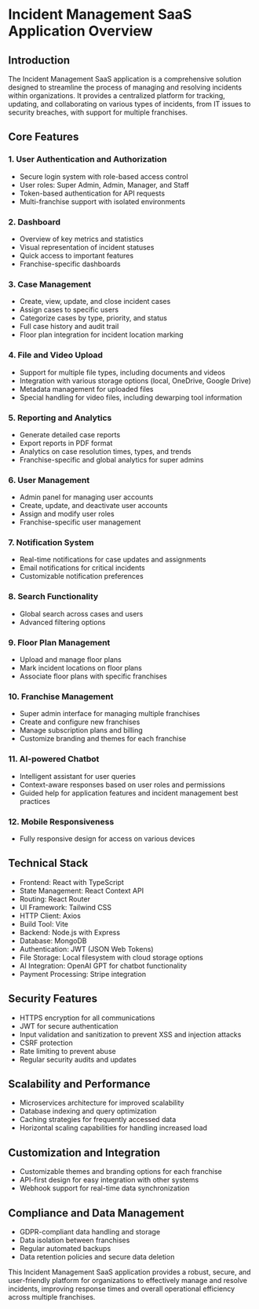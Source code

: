 # Incident Management SaaS Application Overview

## Introduction

The Incident Management SaaS application is a comprehensive solution designed to streamline the process of managing and resolving incidents within organizations. It provides a centralized platform for tracking, updating, and collaborating on various types of incidents, from IT issues to security breaches, with support for multiple franchises.

## Core Features

### 1. User Authentication and Authorization

- Secure login system with role-based access control
- User roles: Super Admin, Admin, Manager, and Staff
- Token-based authentication for API requests
- Multi-franchise support with isolated environments

### 2. Dashboard

- Overview of key metrics and statistics
- Visual representation of incident statuses
- Quick access to important features
- Franchise-specific dashboards

### 3. Case Management

- Create, view, update, and close incident cases
- Assign cases to specific users
- Categorize cases by type, priority, and status
- Full case history and audit trail
- Floor plan integration for incident location marking

### 4. File and Video Upload

- Support for multiple file types, including documents and videos
- Integration with various storage options (local, OneDrive, Google Drive)
- Metadata management for uploaded files
- Special handling for video files, including dewarping tool information

### 5. Reporting and Analytics

- Generate detailed case reports
- Export reports in PDF format
- Analytics on case resolution times, types, and trends
- Franchise-specific and global analytics for super admins

### 6. User Management

- Admin panel for managing user accounts
- Create, update, and deactivate user accounts
- Assign and modify user roles
- Franchise-specific user management

### 7. Notification System

- Real-time notifications for case updates and assignments
- Email notifications for critical incidents
- Customizable notification preferences

### 8. Search Functionality

- Global search across cases and users
- Advanced filtering options

### 9. Floor Plan Management

- Upload and manage floor plans
- Mark incident locations on floor plans
- Associate floor plans with specific franchises

### 10. Franchise Management

- Super admin interface for managing multiple franchises
- Create and configure new franchises
- Manage subscription plans and billing
- Customize branding and themes for each franchise

### 11. AI-powered Chatbot

- Intelligent assistant for user queries
- Context-aware responses based on user roles and permissions
- Guided help for application features and incident management best practices

### 12. Mobile Responsiveness

- Fully responsive design for access on various devices

## Technical Stack

- Frontend: React with TypeScript
- State Management: React Context API
- Routing: React Router
- UI Framework: Tailwind CSS
- HTTP Client: Axios
- Build Tool: Vite
- Backend: Node.js with Express
- Database: MongoDB
- Authentication: JWT (JSON Web Tokens)
- File Storage: Local filesystem with cloud storage options
- AI Integration: OpenAI GPT for chatbot functionality
- Payment Processing: Stripe integration

## Security Features

- HTTPS encryption for all communications
- JWT for secure authentication
- Input validation and sanitization to prevent XSS and injection attacks
- CSRF protection
- Rate limiting to prevent abuse
- Regular security audits and updates

## Scalability and Performance

- Microservices architecture for improved scalability
- Database indexing and query optimization
- Caching strategies for frequently accessed data
- Horizontal scaling capabilities for handling increased load

## Customization and Integration

- Customizable themes and branding options for each franchise
- API-first design for easy integration with other systems
- Webhook support for real-time data synchronization

## Compliance and Data Management

- GDPR-compliant data handling and storage
- Data isolation between franchises
- Regular automated backups
- Data retention policies and secure data deletion

This Incident Management SaaS application provides a robust, secure, and user-friendly platform for organizations to effectively manage and resolve incidents, improving response times and overall operational efficiency across multiple franchises.